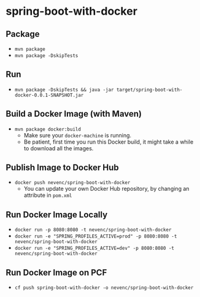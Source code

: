 # spring-boot-with-docker

## Package
* `mvn package`
* `mvn package -DskipTests`

## Run
* `mvn package -DskipTests && java -jar target/spring-boot-with-docker-0.0.1-SNAPSHOT.jar`

## Build a Docker Image (with Maven)
* `mvn package docker:build`
  * Make sure your `docker-machine` is running.
  * Be patient, first time you run this Docker build, it might take a while to download all the images.

## Publish Image to Docker Hub
* `docker push nevenc/spring-boot-with-docker`
  * You can update your own Docker Hub repository, by changing an attribute in `pom.xml`
  
## Run Docker Image Locally
* `docker run -p 8080:8080 -t nevenc/spring-boot-with-docker`
* `docker run -e "SPRING_PROFILES_ACTIVE=prod" -p 8080:8080 -t nevenc/spring-boot-with-docker`
* `docker run -e "SPRING_PROFILES_ACTIVE=dev" -p 8080:8080 -t nevenc/spring-boot-with-docker`

## Run Docker Image on PCF
* `cf push spring-boot-with-docker -o nevenc/spring-boot-with-docker`


